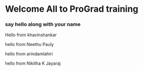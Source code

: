 # Welcome All to ProGrad training
### say hello along with your name

Hello from khavinshankar

hello from Neethu Pauly

hello from arindamlahiri

hello from Nikitha K Jayaraj